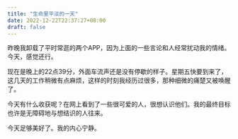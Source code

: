 ```yaml
---
title: "生命里平淡的一天"
date: 2022-12-22T22:37:27+08:00
draft: false
---
```


昨晚我卸载了平时常逛的两个APP，因为上面的一些言论和人经常扰动我的情绪。今天，感觉还行。

现在是晚上的22点39分，外面车流声还是没有停歇的样子。星期五快要到来了，这几天的工作稍微有点麻烦，这样的时刻我经历过很多，那种细微的痛楚又被唤醒了。

今天有什么收获呢？在网上看到了一些很可爱的人，很想认识他们。我的最终目标也许是无障碍地与想结识的人往来。

今天足够美好了。我的内心宁静。
